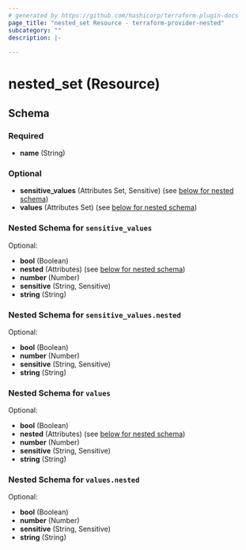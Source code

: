 ```yaml
---
# generated by https://github.com/hashicorp/terraform-plugin-docs
page_title: "nested_set Resource - terraform-provider-nested"
subcategory: ""
description: |-
  
---
```


# nested_set (Resource)





<!-- schema generated by tfplugindocs -->
## Schema

### Required

- **name** (String)

### Optional

- **sensitive_values** (Attributes Set, Sensitive) (see [below for nested schema](#nestedatt--sensitive_values))
- **values** (Attributes Set) (see [below for nested schema](#nestedatt--values))

<a id="nestedatt--sensitive_values"></a>
### Nested Schema for `sensitive_values`

Optional:

- **bool** (Boolean)
- **nested** (Attributes) (see [below for nested schema](#nestedatt--sensitive_values--nested))
- **number** (Number)
- **sensitive** (String, Sensitive)
- **string** (String)

<a id="nestedatt--sensitive_values--nested"></a>
### Nested Schema for `sensitive_values.nested`

Optional:

- **bool** (Boolean)
- **number** (Number)
- **sensitive** (String, Sensitive)
- **string** (String)



<a id="nestedatt--values"></a>
### Nested Schema for `values`

Optional:

- **bool** (Boolean)
- **nested** (Attributes) (see [below for nested schema](#nestedatt--values--nested))
- **number** (Number)
- **sensitive** (String, Sensitive)
- **string** (String)

<a id="nestedatt--values--nested"></a>
### Nested Schema for `values.nested`

Optional:

- **bool** (Boolean)
- **number** (Number)
- **sensitive** (String, Sensitive)
- **string** (String)


